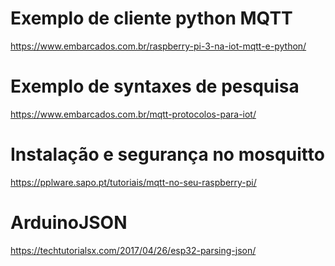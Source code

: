 

# Exemplo de cliente python MQTT
https://www.embarcados.com.br/raspberry-pi-3-na-iot-mqtt-e-python/

# Exemplo de syntaxes de pesquisa
https://www.embarcados.com.br/mqtt-protocolos-para-iot/

# Instalação e segurança no mosquitto
https://pplware.sapo.pt/tutoriais/mqtt-no-seu-raspberry-pi/

# ArduinoJSON
https://techtutorialsx.com/2017/04/26/esp32-parsing-json/
